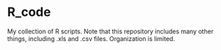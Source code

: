 # R_code
My collection of R scripts.
Note that this repository includes many other things, including .xls and .csv files.
Organization is limited.
